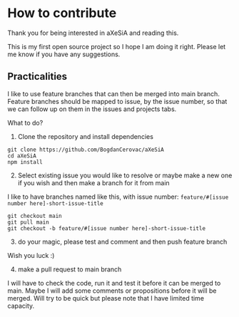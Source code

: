 # How to contribute

Thank you for being interested in aXeSiA and reading this.

This is my first open source project so I hope I am doing it right. Please let me know if you have any suggestions.

## Practicalities

I like to use feature branches that can then be merged into main branch.
Feature branches should be mapped to issue, by the issue number, so that we can follow up on them in the issues and projects tabs.

What to do?

1. Clone the repository and install dependencies

```
git clone https://github.com/BogdanCerovac/aXeSiA
cd aXeSiA
npm install
```

2. Select existing issue you would like to resolve or maybe make a new one if you wish and then make a branch for it from main

I like to have branches named like this, with issue number: `feature/#[issue number here]-short-issue-title`

```
git checkout main
git pull main
git checkout -b feature/#[issue number here]-short-issue-title
```

3. do your magic, please test and comment and then push feature branch

Wish you luck :)

4. make a pull request to main branch

I will have to check the code, run it and test it before it can be merged to main. Maybe I will add some comments or propositions before it will be merged.
Will try to be quick but please note that I have limited time capacity.


